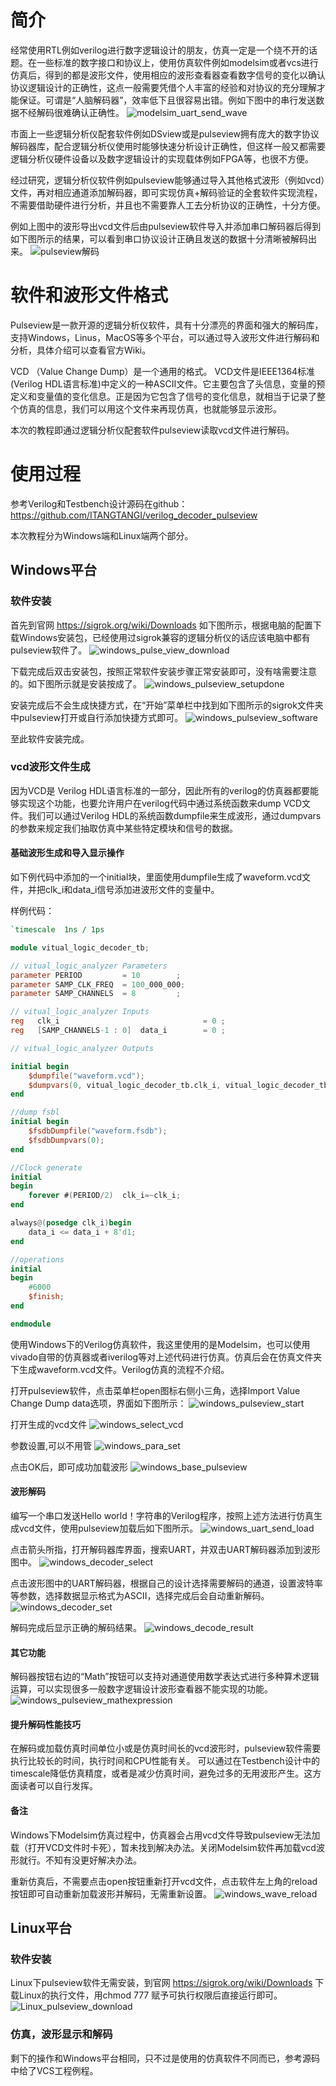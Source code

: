 # 简介
经常使用RTL例如verilog进行数字逻辑设计的朋友，仿真一定是一个绕不开的话题。在一些标准的数字接口和协议上，使用仿真软件例如modelsim或者vcs进行仿真后，得到的都是波形文件，使用相应的波形查看器查看数字信号的变化以确认协议逻辑设计的正确性，这点一般需要凭借个人丰富的经验和对协议的充分理解才能保证。可谓是“人脑解码器”，效率低下且很容易出错。例如下图中的串行发送数据不经解码很难确认正确性。
![modelsim_uart_send_wave](./pictures/modelsim_uart_send_wave.png)

市面上一些逻辑分析仪配套软件例如DSview或是pulseview拥有庞大的数字协议解码器库，配合逻辑分析仪使用时能够快速分析设计正确性，但这样一般又都需要逻辑分析仪硬件设备以及数字逻辑设计的实现载体例如FPGA等，也很不方便。

经过研究，逻辑分析仪软件例如pulseview能够通过导入其他格式波形（例如vcd）文件，再对相应通道添加解码器，即可实现仿真+解码验证的全套软件实现流程，不需要借助硬件进行分析，并且也不需要靠人工去分析协议的正确性，十分方便。

例如上图中的波形导出vcd文件后由pulseview软件导入并添加串口解码器后得到如下图所示的结果，可以看到串口协议设计正确且发送的数据十分清晰被解码出来。
![pulseview解码](./pictures/uart_send_decode.png)

# 软件和波形文件格式
Pulseview是一款开源的逻辑分析仪软件，具有十分漂亮的界面和强大的解码库，支持Windows，Linus，MacOS等多个平台，可以通过导入波形文件进行解码和分析，具体介绍可以查看官方Wiki。

VCD （Value Change Dump）是一个通用的格式。 VCD文件是IEEE1364标准(Verilog HDL语言标准)中定义的一种ASCII文件。它主要包含了头信息，变量的预定义和变量值的变化信息。正是因为它包含了信号的变化信息，就相当于记录了整个仿真的信息，我们可以用这个文件来再现仿真，也就能够显示波形。

本次的教程即通过逻辑分析仪配套软件pulseview读取vcd文件进行解码。

# 使用过程
参考Verilog和Testbench设计源码在github： https://github.com/ITANGTANGI/verilog_decoder_pulseview

本次教程分为Windows端和Linux端两个部分。
## Windows平台
### 软件安装
首先到官网  https://sigrok.org/wiki/Downloads  如下图所示，根据电脑的配置下载Windows安装包，已经使用过sigrok兼容的逻辑分析仪的话应该电脑中都有pulseview软件了。
![windows_pulse_view_download](./pictures/windows_pulse_view_download.png)

下载完成后双击安装包，按照正常软件安装步骤正常安装即可，没有啥需要注意的。如下图所示就是安装按成了。
![windows_pulseview_setupdone](./pictures/windows_pulseview_setupdone.png)

安装完成后不会生成快捷方式，在“开始”菜单栏中找到如下图所示的sigrok文件夹中pulseview打开或自行添加快捷方式即可。
![windows_pulseview_software](./pictures/windows_pulseview_software.png)

至此软件安装完成。
### vcd波形文件生成
因为VCD是 Verilog HDL语言标准的一部分，因此所有的verilog的仿真器都要能够实现这个功能，也要允许用户在verilog代码中通过系统函数来dump VCD文件。我们可以通过Verilog HDL的系统函数dumpfile来生成波形，通过dumpvars的参数来规定我们抽取仿真中某些特定模块和信号的数据。

#### 基础波形生成和导入显示操作
如下例代码中添加的一个initial块，里面使用dumpfile生成了waveform.vcd文件，并把clk_i和data_i信号添加进波形文件的变量中。

样例代码：
```verilog
`timescale  1ns / 1ps

module vitual_logic_decoder_tb;

// vitual_logic_analyzer Parameters
parameter PERIOD         = 10        ;
parameter SAMP_CLK_FREQ  = 100_000_000;
parameter SAMP_CHANNELS  = 8         ;

// vitual_logic_analyzer Inputs
reg   clk_i                                = 0 ;
reg   [SAMP_CHANNELS-1 : 0]  data_i        = 0 ;

// vitual_logic_analyzer Outputs

initial begin
    $dumpfile("waveform.vcd");
    $dumpvars(0, vitual_logic_decoder_tb.clk_i, vitual_logic_decoder_tb.data_i);
end

//dump fsbl
initial begin
    $fsdbDumpfile("waveform.fsdb");
    $fsdbDumpvars(0);
end

//Clock generate
initial
begin
    forever #(PERIOD/2)  clk_i=~clk_i;
end

always@(posedge clk_i)begin
    data_i <= data_i + 8'd1;
end

//operations
initial
begin
    #6000
    $finish;
end

endmodule
```

使用Windows下的Verilog仿真软件，我这里使用的是Modelsim，也可以使用vivado自带的仿真器或者iverilog等对上述代码进行仿真。仿真后会在仿真文件夹下生成waveform.vcd文件。Verilog仿真的流程不介绍。

打开pulseview软件，点击菜单栏open图标右侧小三角，选择Import Value Change Dump data选项，界面如下图所示：
![windows_pulseview_start](./pictures/windows_pulseview_start.png)

打开生成的vcd文件
![windows_select_vcd](./pictures/windows_select_vcd.png)

参数设置,可以不用管
![windows_para_set](./pictures/windows_para_set.png)

点击OK后，即可成功加载波形
![windows_base_pulseview](./pictures/windows_base_pulseview.png)

#### 波形解码
编写一个串口发送Hello world！字符串的Verilog程序，按照上述方法进行仿真生成vcd文件，使用pulseview加载后如下图所示。
![windows_uart_send_load](./pictures/windows_uart_send_load.png)

点击箭头所指，打开解码器库界面，搜索UART，并双击UART解码器添加到波形图中。
![windows_decoder_select](./pictures/windows_decoder_select.png)

点击波形图中的UART解码器，根据自己的设计选择需要解码的通道，设置波特率等参数，选择数据显示格式为ASCII，选择完成后会自动重新解码。
![windows_decoder_set](./pictures/windows_decoder_set.png)

解码完成后显示正确的解码结果。
![windows_decode_result](./pictures/windows_decode_result.png)

#### 其它功能
解码器按钮右边的“Math”按钮可以支持对通道使用数学表达式进行多种算术逻辑运算，可以实现很多一般数字逻辑设计波形查看器不能实现的功能。
![windows_pulseview_mathexpression](./pictures/windows_pulseview_mathexpression.png)

#### 提升解码性能技巧
在解码或加载仿真时间单位小或是仿真时间长的vcd波形时，pulseview软件需要执行比较长的时间，执行时间和CPU性能有关。
可以通过在Testbench设计中的timescale降低仿真精度，或者是减少仿真时间，避免过多的无用波形产生。这方面读者可以自行发挥。
#### 备注
Windows下Modelsim仿真过程中，仿真器会占用vcd文件导致pulseview无法加载（打开VCD文件时卡死），暂未找到解决办法。关闭Modelsim软件再加载vcd波形就行。不知有没更好解决办法。

重新仿真后，不需要点击open按钮重新打开vcd文件，点击软件左上角的reload按钮即可自动重新加载波形并解码，无需重新设置。
![windows_wave_reload](./pictures/windows_wave_reload.png)

## Linux平台
### 软件安装
Linux下pulseview软件无需安装，到官网  https://sigrok.org/wiki/Downloads 下载Linux的执行文件，用chmod 777 赋予可执行权限后直接运行即可。
![Linux_pulseview_download](./pictures/Linux_pulseview_download.png)

### 仿真，波形显示和解码
剩下的操作和Windows平台相同，只不过是使用的仿真软件不同而已，参考源码中给了VCS工程例程。